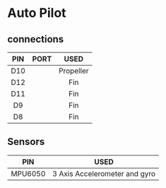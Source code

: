 # Auto Pilot

## connections

| PIN     | PORT    | USED          |
| :---:   | :---:   | :---:         |
| D10     |         | Propeller     |
| D12     |         | Fin           |
| D11     |         | Fin           |
| D9      |         | Fin           |
| D8      |         | Fin           |


## Sensors

| PIN         | USED          |
| :---:       | :---:         |
| MPU6050     | 3 Axis Accelerometer and gyro      |
